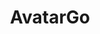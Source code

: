 ---
layout: page
title: AvatarGo
description: AvatarGo is a Unity package for incorporating self-avatars in any Virtual Reality application with a low-cost set-up consisting of a SteamVR-based HMD, 2 Controllers and 3 HTC VIVE Trackers
img: assets/img/projects/avatargo/teaser.jpg
redirect: https://github.com/UPC-ViRVIG/AvatarGo
importance: 10
category: research
---